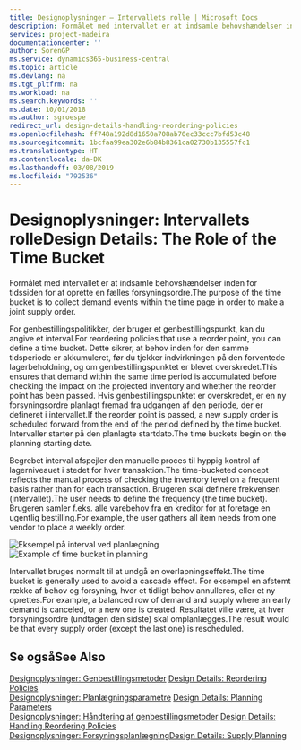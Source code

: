 ```yaml
---
title: Designoplysninger – Intervallets rolle | Microsoft Docs
description: Formålet med intervallet er at indsamle behovshændelser inden for tidssiden for at oprette en fælles forsyningsordre.
services: project-madeira
documentationcenter: ''
author: SorenGP
ms.service: dynamics365-business-central
ms.topic: article
ms.devlang: na
ms.tgt_pltfrm: na
ms.workload: na
ms.search.keywords: ''
ms.date: 10/01/2018
ms.author: sgroespe
redirect_url: design-details-handling-reordering-policies
ms.openlocfilehash: ff748a192d8d1650a708ab70ec33ccc7bfd53c48
ms.sourcegitcommit: 1bcfaa99ea302e6b84b8361ca02730b135557fc1
ms.translationtype: HT
ms.contentlocale: da-DK
ms.lasthandoff: 03/08/2019
ms.locfileid: "792536"
---
```

# <a name="design-details-the-role-of-the-time-bucket"></a><span data-ttu-id="a6e1f-103">Designoplysninger: Intervallets rolle</span><span class="sxs-lookup"><span data-stu-id="a6e1f-103">Design Details: The Role of the Time Bucket</span></span>
<span data-ttu-id="a6e1f-104">Formålet med intervallet er at indsamle behovshændelser inden for tidssiden for at oprette en fælles forsyningsordre.</span><span class="sxs-lookup"><span data-stu-id="a6e1f-104">The purpose of the time bucket is to collect demand events within the time page in order to make a joint supply order.</span></span>  

 <span data-ttu-id="a6e1f-105">For genbestillingspolitikker, der bruger et genbestillingspunkt, kan du angive et interval.</span><span class="sxs-lookup"><span data-stu-id="a6e1f-105">For reordering policies that use a reorder point, you can define a time bucket.</span></span> <span data-ttu-id="a6e1f-106">Dette sikrer, at behov inden for den samme tidsperiode er akkumuleret, før du tjekker indvirkningen på den forventede lagerbeholdning, og om genbestillingspunktet er blevet overskredet.</span><span class="sxs-lookup"><span data-stu-id="a6e1f-106">This ensures that demand within the same time period is accumulated before checking the impact on the projected inventory and whether the reorder point has been passed.</span></span> <span data-ttu-id="a6e1f-107">Hvis genbestillingspunktet er overskredet, er en ny forsyningsordre planlagt fremad fra udgangen af den periode, der er defineret i intervallet.</span><span class="sxs-lookup"><span data-stu-id="a6e1f-107">If the reorder point is passed, a new supply order is scheduled forward from the end of the period defined by the time bucket.</span></span> <span data-ttu-id="a6e1f-108">Intervaller starter på den planlagte startdato.</span><span class="sxs-lookup"><span data-stu-id="a6e1f-108">The time buckets begin on the planning starting date.</span></span>  

 <span data-ttu-id="a6e1f-109">Begrebet interval afspejler den manuelle proces til hyppig kontrol af lagerniveauet i stedet for hver transaktion.</span><span class="sxs-lookup"><span data-stu-id="a6e1f-109">The time-bucketed concept reflects the manual process of checking the inventory level on a frequent basis rather than for each transaction.</span></span> <span data-ttu-id="a6e1f-110">Brugeren skal definere frekvensen (intervallet).</span><span class="sxs-lookup"><span data-stu-id="a6e1f-110">The user needs to define the frequency (the time bucket).</span></span> <span data-ttu-id="a6e1f-111">Brugeren samler f.eks. alle varebehov fra en kreditor for at foretage en ugentlig bestilling.</span><span class="sxs-lookup"><span data-stu-id="a6e1f-111">For example, the user gathers all item needs from one vendor to place a weekly order.</span></span>  

 <span data-ttu-id="a6e1f-112">![Eksempel på interval ved planlægning](media/nav_app_supply_planning_2_reorder_cycle.png "Eksempel på interval ved planlægning")</span><span class="sxs-lookup"><span data-stu-id="a6e1f-112">![Example of time bucket in planning](media/nav_app_supply_planning_2_reorder_cycle.png "Example of time bucket in planning")</span></span>  

 <span data-ttu-id="a6e1f-113">Intervallet bruges normalt til at undgå en overlapningseffekt.</span><span class="sxs-lookup"><span data-stu-id="a6e1f-113">The time bucket is generally used to avoid a cascade effect.</span></span> <span data-ttu-id="a6e1f-114">For eksempel en afstemt række af behov og forsyning, hvor et tidligt behov annulleres, eller et ny oprettes.</span><span class="sxs-lookup"><span data-stu-id="a6e1f-114">For example, a balanced row of demand and supply where an early demand is canceled, or a new one is created.</span></span> <span data-ttu-id="a6e1f-115">Resultatet ville være, at hver forsyningsordre (undtagen den sidste) skal omplanlægges.</span><span class="sxs-lookup"><span data-stu-id="a6e1f-115">The result would be that every supply order (except the last one) is rescheduled.</span></span>  

## <a name="see-also"></a><span data-ttu-id="a6e1f-116">Se også</span><span class="sxs-lookup"><span data-stu-id="a6e1f-116">See Also</span></span>  
 <span data-ttu-id="a6e1f-117">[Designoplysninger: Genbestillingsmetoder](design-details-reordering-policies.md) </span><span class="sxs-lookup"><span data-stu-id="a6e1f-117">[Design Details: Reordering Policies](design-details-reordering-policies.md) </span></span>  
 <span data-ttu-id="a6e1f-118">[Designoplysninger: Planlægningsparametre](design-details-planning-parameters.md) </span><span class="sxs-lookup"><span data-stu-id="a6e1f-118">[Design Details: Planning Parameters](design-details-planning-parameters.md) </span></span>  
 <span data-ttu-id="a6e1f-119">[Designoplysninger: Håndtering af genbestillingsmetoder](design-details-handling-reordering-policies.md) </span><span class="sxs-lookup"><span data-stu-id="a6e1f-119">[Design Details: Handling Reordering Policies](design-details-handling-reordering-policies.md) </span></span>  
 [<span data-ttu-id="a6e1f-120">Designoplysninger: Forsyningsplanlægning</span><span class="sxs-lookup"><span data-stu-id="a6e1f-120">Design Details: Supply Planning</span></span>](design-details-supply-planning.md)
